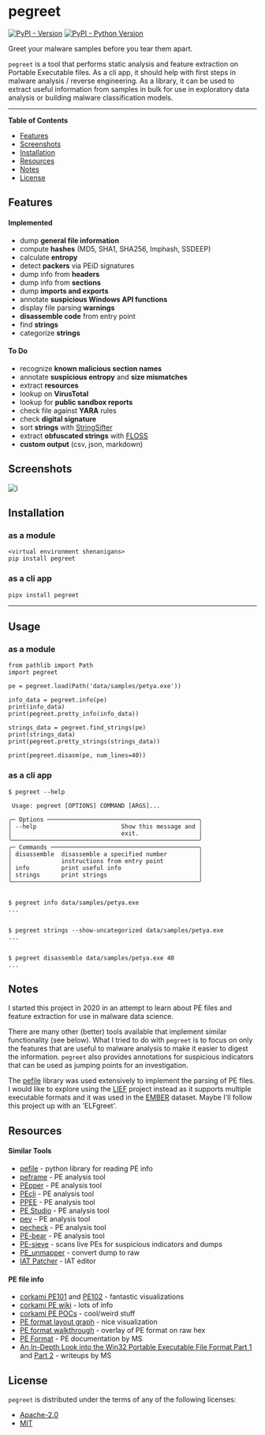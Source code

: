 # pegreet

[![PyPI - Version](https://img.shields.io/pypi/v/pegreet.svg)](https://pypi.org/project/pegreet)
[![PyPI - Python Version](https://img.shields.io/pypi/pyversions/pegreet.svg)](https://pypi.org/project/pegreet)


Greet your malware samples before you tear them apart.

`pegreet` is a tool that performs static analysis and feature extraction on Portable Executable files. As a cli app, it should help with first steps in malware analysis / reverse engineering. As a library, it can be used to extract useful information from samples in bulk for use in exploratory data analysis or building malware classification models. 

---

**Table of Contents**

- [Features](#features)
- [Screenshots](#screenshots)
- [Installation](#installation)
- [Resources](#resources)
- [Notes](#notes)
- [License](#license)

## Features

#### Implemented

- dump __general file information__
- compute __hashes__ (MD5, SHA1, SHA256, Imphash, SSDEEP)
- calculate __entropy__
- detect __packers__ via PEiD signatures
- dump info from __headers__
- dump info from __sections__
- dump __imports and exports__
- annotate __suspicious Windows API functions__
- display file parsing __warnings__
- __disassemble code__ from entry point
- find __strings__
- categorize __strings__

#### To Do

- recognize __known malicious section names__
- annotate __suspicious entropy__ and __size mismatches__
- extract __resources__
- lookup on __VirusTotal__
- lookup for __public sandbox reports__
- check file against __YARA__ rules
- check __digital signature__
- sort __strings__ with [StringSifter](https://github.com/fireeye/stringsifter)
- extract __obfuscated strings__ with [FLOSS](https://github.com/fireeye/flare-floss)
- __custom output__ (csv, json, markdown)


## Screenshots

![i](/media/i.png?raw=true)


## Installation

### as a module

```console
<virtual environment shenanigans>
pip install pegreet
```

### as a cli app

```console
pipx install pegreet
```

---

## Usage

### as a module
```
from pathlib import Path
import pegreet

pe = pegreet.load(Path('data/samples/petya.exe'))

info_data = pegreet.info(pe)
print(info_data)
print(pegreet.pretty_info(info_data))

strings_data = pegreet.find_strings(pe)
print(strings_data)
print(pegreet.pretty_strings(strings_data))

print(pegreet.disasm(pe, num_lines=40))
```


### as a cli app
```
$ pegreet --help

 Usage: pegreet [OPTIONS] COMMAND [ARGS]...

╭─ Options ───────────────────────────────────────────╮
│ --help                        Show this message and │
│                               exit.                 │
╰─────────────────────────────────────────────────────╯
╭─ Commands ──────────────────────────────────────────╮
│ disassemble  disassemble a specified number         │
│              instructions from entry point          │
│ info         print useful info                      │
│ strings      print strings                          │
╰─────────────────────────────────────────────────────╯


$ pegreet info data/samples/petya.exe
...


$ pegreet strings --show-uncategorized data/samples/petya.exe
...


$ pegreet disassemble data/samples/petya.exe 40
...
```

## Notes

I started this project in 2020 in an attempt to learn about PE files and feature extraction for use in malware data science.

There are many other (better) tools available that implement similar functionality (see below). What I tried to do with `pegreet` is to focus on only the features that are useful to malware analysis to make it easier to digest the information. `pegreet` also provides annotations for suspicious indicators that can be used as jumping points for an investigation.

The [pefile](https://github.com/erocarrera/pefile) library was used extensively to implement the parsing of PE files. I would like to explore using the [LIEF](https://github.com/lief-project/LIEF) project instead as it supports multiple executable formats and it was used in the [EMBER](https://github.com/endgameinc/ember) dataset. Maybe I'll follow this project up with an 'ELFgreet'.

## Resources

#### Similar Tools

- [pefile](https://github.com/erocarrera/pefile) - python library for reading PE info
- [peframe](https://github.com/guelfoweb/peframe) - PE analysis tool
- [PEpper](https://github.com/Th3Hurrican3/PEpper) - PE analysis tool
- [PEcli](https://github.com/Te-k/pecli) - PE analysis tool
- [PPEE](https://www.mzrst.com/) - PE analysis tool
- [PE Studio](https://winitor.com/index.html) - PE analysis tool
- [pev](http://pev.sourceforge.net/) - PE analysis tool
- [pecheck](https://blog.didierstevens.com/2019/10/27/update-pecheck-py-version-0-7-8/) - PE analysis tool
- [PE-bear](https://hshrzd.wordpress.com/pe-bear/) - PE analysis tool
- [PE-sieve](https://hshrzd.wordpress.com/pe-sieve/) - scans live PEs for suspicious indicators and dumps
- [PE_unmapper](https://hshrzd.wordpress.com/pe_unmapper/) - convert dump to raw
- [IAT Patcher](https://hshrzd.wordpress.com/iat-patcher/) - IAT editor

#### PE file info

- [corkami PE101](https://github.com/corkami/pics/tree/master/binary/pe101) and [PE102](https://github.com/corkami/pics/tree/master/binary/pe102) - fantastic visualizations
- [corkami PE wiki](https://code.google.com/archive/p/corkami/wikis/PE.wiki) - lots of info
- [corkami PE POCs](https://github.com/corkami/pocs/tree/master/PE) - cool/weird stuff
- [PE format layout graph](https://drive.google.com/file/d/0B3_wGJkuWLytbnIxY1J5WUs4MEk/view) - nice visualization
- [PE format walkthrough](https://drive.google.com/file/d/0B3_wGJkuWLytQmc2di0wajB1Xzg/view) - overlay of PE format on raw hex
- [PE Format](https://docs.microsoft.com/en-us/windows/win32/debug/pe-format) - PE documentation by MS
- [An In-Depth Look into the Win32 Portable Executable File Format Part 1](https://docs.microsoft.com/en-us/archive/msdn-magazine/2002/february/inside-windows-win32-portable-executable-file-format-in-detail) and [Part 2](https://docs.microsoft.com/en-us/archive/msdn-magazine/2002/march/inside-windows-an-in-depth-look-into-the-win32-portable-executable-file-format-part-2) - writeups by MS


## License

`pegreet` is distributed under the terms of any of the following licenses:

- [Apache-2.0](https://spdx.org/licenses/Apache-2.0.html)
- [MIT](https://spdx.org/licenses/MIT.html)
